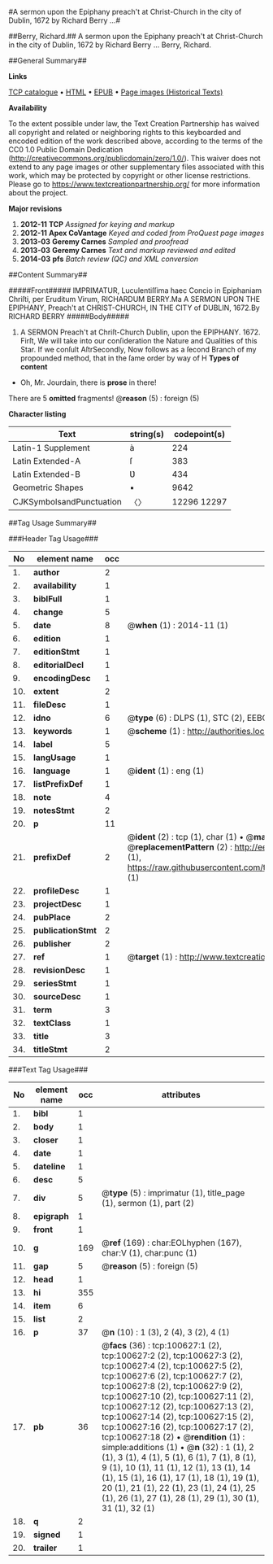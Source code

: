 #A sermon upon the Epiphany preach't at Christ-Church in the city of Dublin, 1672 by Richard Berry ...#

##Berry, Richard.##
A sermon upon the Epiphany preach't at Christ-Church in the city of Dublin, 1672 by Richard Berry ...
Berry, Richard.

##General Summary##

**Links**

[TCP catalogue](http://www.ota.ox.ac.uk/tcp/)  • 
[HTML](http://tei.it.ox.ac.uk/tcp/Texts-HTML/free/A27/A27517.html)  • 
[EPUB](http://tei.it.ox.ac.uk/tcp/Texts-EPUB/free/A27/A27517.epub) • 
[Page images (Historical Texts)](https://historicaltexts.jisc.ac.uk/eebo-13589092e)

**Availability**

To the extent possible under law, the Text Creation Partnership has waived all copyright and related or neighboring rights to this keyboarded and encoded edition of the work described above, according to the terms of the CC0 1.0 Public Domain Dedication (http://creativecommons.org/publicdomain/zero/1.0/). This waiver does not extend to any page images or other supplementary files associated with this work, which may be protected by copyright or other license restrictions. Please go to https://www.textcreationpartnership.org/ for more information about the project.

**Major revisions**

1. __2012-11__ __TCP__ *Assigned for keying and markup*
1. __2012-11__ __Apex CoVantage__ *Keyed and coded from ProQuest page images*
1. __2013-03__ __Geremy Carnes__ *Sampled and proofread*
1. __2013-03__ __Geremy Carnes__ *Text and markup reviewed and edited*
1. __2014-03__ __pfs__ *Batch review (QC) and XML conversion*

##Content Summary##

#####Front#####
IMPRIMATUR, Luculentiſſima haec Concio in Epiphaniam Chriſti, per Eruditum Virum, RICHARDUM BERRY.Ma A SERMON UPON THE EPIPHANY, Preach't at CHRIST-CHURCH, IN THE CITY of DUBLIN, 1672.By RICHARD BERRY
#####Body#####

1. A SERMON Preach't at Chriſt-Church Dublin, upon the EPIPHANY. 1672.
Firſt, We will take into our conſideration the Nature and Qualities of this Star. If we conſult AſtrSecondly, Now follows as a ſecond Branch of my propounded method, that in the ſame order by way of H
**Types of content**

  * Oh, Mr. Jourdain, there is **prose** in there!

There are 5 **omitted** fragments! 
 @__reason__ (5) : foreign (5)

**Character listing**


|Text|string(s)|codepoint(s)|
|---|---|---|
|Latin-1 Supplement|à|224|
|Latin Extended-A|ſ|383|
|Latin Extended-B|Ʋ|434|
|Geometric Shapes|▪|9642|
|CJKSymbolsandPunctuation|〈〉|12296 12297|

##Tag Usage Summary##

###Header Tag Usage###

|No|element name|occ|attributes|
|---|---|---|---|
|1.|__author__|2||
|2.|__availability__|1||
|3.|__biblFull__|1||
|4.|__change__|5||
|5.|__date__|8| @__when__ (1) : 2014-11 (1)|
|6.|__edition__|1||
|7.|__editionStmt__|1||
|8.|__editorialDecl__|1||
|9.|__encodingDesc__|1||
|10.|__extent__|2||
|11.|__fileDesc__|1||
|12.|__idno__|6| @__type__ (6) : DLPS (1), STC (2), EEBO-CITATION (1), OCLC (1), VID (1)|
|13.|__keywords__|1| @__scheme__ (1) : http://authorities.loc.gov/ (1)|
|14.|__label__|5||
|15.|__langUsage__|1||
|16.|__language__|1| @__ident__ (1) : eng (1)|
|17.|__listPrefixDef__|1||
|18.|__note__|4||
|19.|__notesStmt__|2||
|20.|__p__|11||
|21.|__prefixDef__|2| @__ident__ (2) : tcp (1), char (1)  •  @__matchPattern__ (2) : ([0-9\-]+):([0-9IVX]+) (1), (.+) (1)  •  @__replacementPattern__ (2) : http://eebo.chadwyck.com/downloadtiff?vid=$1&page=$2 (1), https://raw.githubusercontent.com/textcreationpartnership/Texts/master/tcpchars.xml#$1 (1)|
|22.|__profileDesc__|1||
|23.|__projectDesc__|1||
|24.|__pubPlace__|2||
|25.|__publicationStmt__|2||
|26.|__publisher__|2||
|27.|__ref__|1| @__target__ (1) : http://www.textcreationpartnership.org/docs/. (1)|
|28.|__revisionDesc__|1||
|29.|__seriesStmt__|1||
|30.|__sourceDesc__|1||
|31.|__term__|3||
|32.|__textClass__|1||
|33.|__title__|3||
|34.|__titleStmt__|2||


###Text Tag Usage###

|No|element name|occ|attributes|
|---|---|---|---|
|1.|__bibl__|1||
|2.|__body__|1||
|3.|__closer__|1||
|4.|__date__|1||
|5.|__dateline__|1||
|6.|__desc__|5||
|7.|__div__|5| @__type__ (5) : imprimatur (1), title_page (1), sermon (1), part (2)|
|8.|__epigraph__|1||
|9.|__front__|1||
|10.|__g__|169| @__ref__ (169) : char:EOLhyphen (167), char:V (1), char:punc (1)|
|11.|__gap__|5| @__reason__ (5) : foreign (5)|
|12.|__head__|1||
|13.|__hi__|355||
|14.|__item__|6||
|15.|__list__|2||
|16.|__p__|37| @__n__ (10) : 1 (3), 2 (4), 3 (2), 4 (1)|
|17.|__pb__|36| @__facs__ (36) : tcp:100627:1 (2), tcp:100627:2 (2), tcp:100627:3 (2), tcp:100627:4 (2), tcp:100627:5 (2), tcp:100627:6 (2), tcp:100627:7 (2), tcp:100627:8 (2), tcp:100627:9 (2), tcp:100627:10 (2), tcp:100627:11 (2), tcp:100627:12 (2), tcp:100627:13 (2), tcp:100627:14 (2), tcp:100627:15 (2), tcp:100627:16 (2), tcp:100627:17 (2), tcp:100627:18 (2)  •  @__rendition__ (1) : simple:additions (1)  •  @__n__ (32) : 1 (1), 2 (1), 3 (1), 4 (1), 5 (1), 6 (1), 7 (1), 8 (1), 9 (1), 10 (1), 11 (1), 12 (1), 13 (1), 14 (1), 15 (1), 16 (1), 17 (1), 18 (1), 19 (1), 20 (1), 21 (1), 22 (1), 23 (1), 24 (1), 25 (1), 26 (1), 27 (1), 28 (1), 29 (1), 30 (1), 31 (1), 32 (1)|
|18.|__q__|2||
|19.|__signed__|1||
|20.|__trailer__|1||
